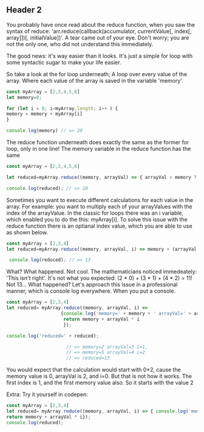 ## Header 2
You probably have once read about the reduce function, when you saw the syntax of reduce: 'arr.reduce(callback(accumulator, currentValue[, index[, array]])[, initialValue])'. 
A tear came out of your eye. Don't worry; you are not the only one, who did not understand this immediately. 

The good news: it's way easier than it looks. It's just a simple for loop with some syntactic sugar to make your life easier.

So take a look at the for loop underneath; A loop over every value of the array. 
Where each value of the array is saved in the variable 'memory'.


```javascript
const myArray = [2,3,4,5,6]
let memory=0;

for (let i = 0; i<myArray.length; i++ ) {
memory = memory + myArray[i] 
}

console.log(memory) // => 20 
```

The reduce function underneath does exactly the same as the former for loop, only in one line! 
The memory variable in the reduce function has the same 

```javascript
const myArray = [2,3,4,5,6]

let reduced=myArray.reduce((memory, arrayVal) => { arrayVal > memory ? arrayVal : memory });

console.log(reduced); // => 20
```
Sometimes you want to execute different calculations for each value in the array. 
For example: you want to multiply each of your arrayValues with the index of the arrayValue. 
In the classic for loops there was an i variable, which enabled you to do the this: myArray[i]. 
To solve this issue with the reduce function there is an optianal index value, which you are able to use as shown below. 

```javascript
const myArray = [2,3,4]
let reduced=myArray.reduce((memory, arrayVal, i) => memory + (arrayVal * i));

 console.log(reduced); // => 13
```

What? What happened. Not cool. The mathematicians noticed immedeately: 'This isn't right'. It's not what you expected:  (2 * 0) + (3 * 1) + (4 * 2) = 11! Not 13... What happened? 
Let's approach this issue in a professional manner, which is console log everywhere.
When you put a console. 

```javascript
const myArray = [2,3,4]
let reduced= myArray.reduce((memory, arrayVal, i) => 
                    {console.log('memory=' + memory + ' arrayVal=' + arrayVal + ' i=' + i); 
                     return memory + arrayVal * i
                     }); 

console.log('reduced=' + reduced); 

                      // => memory=2 arrayVal=3 i=1, 
                      // => memory=5 arrayVal=4 i=2
                      // => reduced=13
```

You would expect that the calculation would start with 0*2, cause the memory value is 0, arrayVal is 2, and i=0. 
But that is not how it works. The first index is 1, and the first memory value also. So it starts with the value 2



Extra: Try it yourself in codepen: 

```javascript
const myArray = [2,3,4]
let reduced= myArray.reduce((memory, arrayVal, i) => { console.log('memory=' + memory + ' arrayVal=' + arrayVal + ' i=' + i); 
return memory + arrayVal * i}); 
console.log(reduced);
```